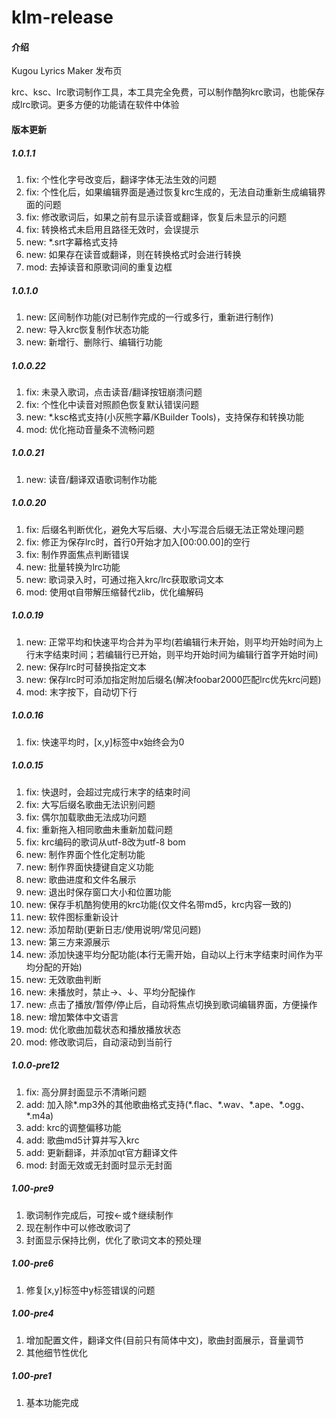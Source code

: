 # klm-release

#### 介绍

Kugou Lyrics Maker 发布页

krc、ksc、lrc歌词制作工具，本工具完全免费，可以制作酷狗krc歌词，也能保存成lrc歌词。更多方便的功能请在软件中体验

#### 版本更新

##### 1.0.1.1

1.  fix: 个性化字号改变后，翻译字体无法生效的问题
2.  fix: 个性化后，如果编辑界面是通过恢复krc生成的，无法自动重新生成编辑界面的问题
3.  fix: 修改歌词后，如果之前有显示读音或翻译，恢复后未显示的问题
4.  fix: 转换格式未启用且路径无效时，会误提示
5.  new: \*.srt字幕格式支持
6.  new: 如果存在读音或翻译，则在转换格式时会进行转换
7.  mod: 去掉读音和原歌词间的重复边框

##### 1.0.1.0

1.  new: 区间制作功能(对已制作完成的一行或多行，重新进行制作)
2.  new: 导入krc恢复制作状态功能
3.  new: 新增行、删除行、编辑行功能

##### 1.0.0.22

1.  fix: 未录入歌词，点击读音/翻译按钮崩溃问题
2.  fix: 个性化中读音对照颜色恢复默认错误问题
3.  new: \*.ksc格式支持(小灰熊字幕/KBuilder Tools)，支持保存和转换功能
4.  mod: 优化拖动音量条不流畅问题

##### 1.0.0.21

1.  new: 读音/翻译双语歌词制作功能

##### 1.0.0.20

1.  fix: 后缀名判断优化，避免大写后缀、大小写混合后缀无法正常处理问题
2.  fix: 修正为保存lrc时，首行0开始才加入\[00:00.00\]的空行
3.  fix: 制作界面焦点判断错误
4.  new: 批量转换为lrc功能
5.  new: 歌词录入时，可通过拖入krc/lrc获取歌词文本
6.  mod: 使用qt自带解压缩替代zlib，优化编解码

##### 1.0.0.19

1.  new: 正常平均和快速平均合并为平均(若编辑行未开始，则平均开始时间为上行末字结束时间；若编辑行已开始，则平均开始时间为编辑行首字开始时间)
2.  new: 保存lrc时可替换指定文本
3.  new: 保存lrc时可添加指定附加后缀名(解决foobar2000匹配lrc优先krc问题)
4.  mod: 末字按下，自动切下行

##### 1.0.0.16

1.  fix: 快速平均时，\[x,y\]标签中x始终会为0

##### 1.0.0.15

1.  fix: 快退时，会超过完成行末字的结束时间
2.  fix: 大写后缀名歌曲无法识别问题
3.  fix: 偶尔加载歌曲无法成功问题
4.  fix: 重新拖入相同歌曲未重新加载问题
5.  fix: krc编码的歌词从utf-8改为utf-8 bom
6.  new: 制作界面个性化定制功能
7.  new: 制作界面快捷键自定义功能
8.  new: 歌曲进度和文件名展示
9.  new: 退出时保存窗口大小和位置功能
10.  new: 保存手机酷狗使用的krc功能(仅文件名带md5，krc内容一致的)
11.  new: 软件图标重新设计
12.  new: 添加帮助(更新日志/使用说明/常见问题)
13.  new: 第三方来源展示
14.  new: 添加快速平均分配功能(本行无需开始，自动以上行末字结束时间作为平均分配的开始)
15.  new: 无效歌曲判断
16.  new: 未播放时，禁止→、↓、平均分配操作
17.  new: 点击了播放/暂停/停止后，自动将焦点切换到歌词编辑界面，方便操作
18.  new: 增加繁体中文语言
19.  mod: 优化歌曲加载状态和播放播放状态
20.  mod: 修改歌词后，自动滚动到当前行

##### 1.0.0-pre12

1.  fix: 高分屏封面显示不清晰问题
2.  add: 加入除\*.mp3外的其他歌曲格式支持(\*.flac、\*.wav、\*.ape、\*.ogg、\*.m4a)
3.  add: krc的调整偏移功能
4.  add: 歌曲md5计算并写入krc
5.  add: 更新翻译，并添加qt官方翻译文件
6.  mod: 封面无效或无封面时显示无封面

##### 1.00-pre9

1.  歌词制作完成后，可按←或↑继续制作
2.  现在制作中可以修改歌词了
3.  封面显示保持比例，优化了歌词文本的预处理

##### 1.00-pre6

1.  修复\[x,y\]标签中y标签错误的问题

##### 1.00-pre4

1.  增加配置文件，翻译文件(目前只有简体中文)，歌曲封面展示，音量调节
2.  其他细节性优化

##### 1.00-pre1

1.  基本功能完成
